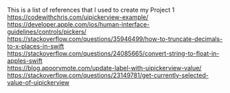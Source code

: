 This is a list of references that I used to create my Project 1 <br />
https://codewithchris.com/uipickerview-example/ <br />
https://developer.apple.com/ios/human-interface-guidelines/controls/pickers/ <br />
https://stackoverflow.com/questions/35946499/how-to-truncate-decimals-to-x-places-in-swift <br />
https://stackoverflow.com/questions/24085665/convert-string-to-float-in-apples-swift <br />
https://blog.apoorvmote.com/update-label-with-uipickerview-value/ <br />
https://stackoverflow.com/questions/23149781/get-currently-selected-value-of-uipickerview <br />
